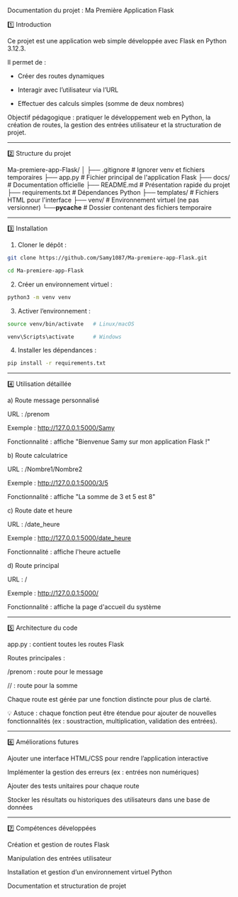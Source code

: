 Documentation du projet : Ma Première Application Flask

1️⃣ Introduction

Ce projet est une application web simple développée avec Flask en Python 3.12.3.

Il permet de :

- Créer des routes dynamiques

- Interagir avec l’utilisateur via l’URL

- Effectuer des calculs simples (somme de deux nombres)


Objectif pédagogique : pratiquer le développement web en Python, la création de routes, la gestion des entrées utilisateur et la structuration de projet.


---

2️⃣ Structure du projet

Ma-premiere-app-Flask/
│
├── .gitignore              # Ignorer venv et fichiers temporaires
├── app.py                  # Fichier principal de l'application Flask
├── docs/                   # Documentation officielle
├── README.md               # Présentation rapide du projet
├── requirements.txt        # Dépendances Python
├── templates/              # Fichiers HTML pour l'interface
├── venv/                   # Environnement virtuel (ne pas versionner)
└──__pycache__              # Dossier contenant des fichiers temporaire 


---

3️⃣ Installation

1. Cloner le dépôt :
```bash
git clone https://github.com/Samy1087/Ma-premiere-app-Flask.git
```
```bash
cd Ma-premiere-app-Flask
```

2. Créer un environnement virtuel :
```bash
python3 -m venv venv
```

3. Activer l’environnement :
```bash
source venv/bin/activate   # Linux/macOS
```
```bash
venv\Scripts\activate      # Windows
```

4. Installer les dépendances :
```bash
pip install -r requirements.txt
```
---

4️⃣ Utilisation détaillée

a) Route message personnalisé

URL : /prenom

Exemple : http://127.0.0.1:5000/Samy

Fonctionnalité : affiche "Bienvenue Samy sur mon application Flask !"


b) Route calculatrice

URL : /Nombre1/Nombre2

Exemple : http://127.0.0.1:5000/3/5

Fonctionnalité : affiche "La somme de 3 et 5 est 8"

c) Route date et heure

URL : /date_heure

Exemple : http://127.0.0.1:5000/date_heure

Fonctionnalité : affiche l'heure actuelle

d) Route principal

URL : /

Exemple : http://127.0.0.1:5000/

Fonctionnalité : affiche la page d'accueil du système 

---

5️⃣ Architecture du code

app.py : contient toutes les routes Flask

Routes principales :

/prenom : route pour le message 

/<nombre1>/<nombre2> : route pour la somme


Chaque route est gérée par une fonction distincte pour plus de clarté.


💡 Astuce : chaque fonction peut être étendue pour ajouter de nouvelles fonctionnalités (ex : soustraction, multiplication, validation des entrées).


---

6️⃣ Améliorations futures

Ajouter une interface HTML/CSS pour rendre l’application interactive

Implémenter la gestion des erreurs (ex : entrées non numériques)

Ajouter des tests unitaires pour chaque route

Stocker les résultats ou historiques des utilisateurs dans une base de données



---

7️⃣ Compétences développées

Création et gestion de routes Flask

Manipulation des entrées utilisateur

Installation et gestion d’un environnement virtuel Python

Documentation et structuration de projet






